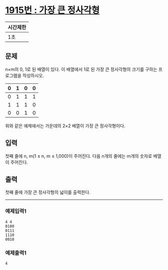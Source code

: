 # [1915번 : 가장 큰 정사각형](https://www.acmicpc.net/problem/1915)

| 시간제한 |
| --- |
| 1초 |

## 문제
n×m의 0, 1로 된 배열이 있다. 이 배열에서 1로 된 가장 큰 정사각형의 크기를 구하는 프로그램을 작성하시오.

| 0 | 1 | 0 | 0 |
|---|---|---|---|
| 0 | 1 | 1 | 1 |
| 1 | 1 | 1 | 0 |
| 0 | 0 | 1 | 0 |

위와 같은 예제에서는 가운데의 2×2 배열이 가장 큰 정사각형이다.

## 입력
첫째 줄에 n, m(1 ≤ n, m ≤ 1,000)이 주어진다. 다음 n개의 줄에는 m개의 숫자로 배열이 주어진다.

## 출력
첫째 줄에 가장 큰 정사각형의 넓이를 출력한다.

---
### 예제입력1
```
4 4
0100
0111
1110
0010
```
### 예제출력1
```
4
```